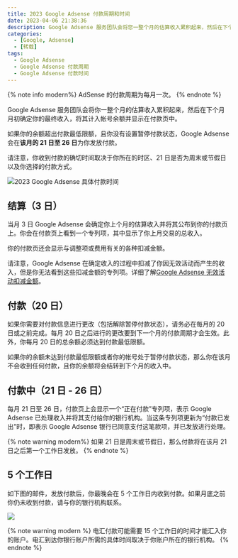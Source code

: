 ```yaml
---
title: 2023 Google Adsense 付款周期和时间
date: 2023-04-06 21:38:36
description: Google Adsense 服务团队会将您一整个月的估算收入累积起来，然后在下个月月初确定您的最终收入，将其计入帐号余额并显示在付款页中。如果您的余额超出付款最低限额，且您没有设置暂停付款状态，我们会在该月的 21 日至 26 日为您发放付款。
categories:
  - [Google, Adsense]
  - [转载]
tags:
  - Google Adsense
  - Google Adsense 付款周期
  - Google Adsense 付款时间
---
```


{% note info modern%}
AdSense 的付款周期为每月一次。
{% endnote %}

<ins class="adsbygoogle" style="display:block; text-align:center;"  data-ad-layout="in-article" data-ad-format="fluid" data-ad-client="ca-pub-7962287588031867" data-ad-slot="2542544532"></ins><script> (adsbygoogle = window.adsbygoogle || []).push({});</script>


Google Adsense 服务团队会将你一整个月的估算收入累积起来，然后在下个月月初确定你的最终收入，将其计入帐号余额并显示在付款页中。

如果你的余额超出付款最低限额，且你没有设置暂停付款状态，Google Adsense 会在**该月的 21 日至 26 日**为你发放付款。

请注意，你收到付款的确切时间取决于你所在的时区、21 日是否为周末或节假日以及你选择的付款方式。

![2023 Google Adsense 具体付款时间](https://cdn.jsdelivr.net/gh/youngjuning/images@main/1680831939815.png)

## 结算（3 日）

当月 3 日 Google Adsense 会确定你上个月的估算收入并将其公布到你的付款页上。你会在付款页上看到一个专列项，其中显示了你上月交易的总收入。

你的付款页还会显示与调整项或费用有关的各种扣减金额。

请注意，Google Adsense 在确定收入的过程中扣减了你因无效活动而产生的收入，但是你无法看到这些扣减金额的专列项。详细了解[Google Adsense 无效活动扣减金额](https://support.google.com/adsense/answer/2808531)。

## 付款（20 日）

如果你需要对付款信息进行更改（包括解除暂停付款状态），请务必在每月的 20 日或之前完成。每月 20 日之后进行的更改要到下一个月的付款周期才会生效。此外，你每月 20 日的总余额必须达到付款最低限额。

如果你的余额未达到付款最低限额或者你的帐号处于暂停付款状态，那么你在该月不会收到任何付款，且你的余额将会结转到下个月的收入中。

## 付款中（21 日 - 26 日）

每月 21 日至 26 日，付款页上会显示一个“正在付款”专列项，表示 Google Adsense 已处理收入并将其支付给你的银行机构。当这条专列项更新为“付款已发出”时，即表示 Google Adsense 银行已同意支付这笔款项，并已发放进行处理。

{% note warning modern%}
如果 21 日是周末或节假日，那么付款将在该月 21 日之后第一个工作日发放。
{% endnote %}

## 5 个工作日

如下图的邮件，发放付款后，你最晚会在 5 个工作日内收到付款。如果月底之前你仍未收到付款，请与你的银行机构联系。

![](https://cdn.jsdelivr.net/gh/youngjuning/images@main/1682230887140.png)

{% note warning modern %}
电汇付款可能需要 15 个工作日的时间才能汇入你的账户。电汇到达你银行账户所需的具体时间取决于你账户所在的银行机构。
{% endnote %}
